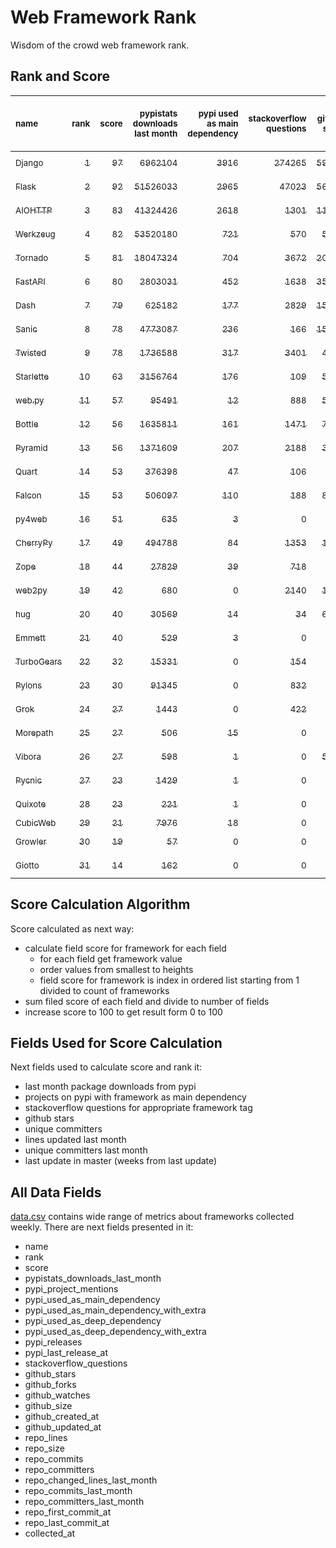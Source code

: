 # Web Framework Rank
Wisdom of the crowd web framework rank.

## Rank and Score
<sub>name</sub> | <sub>rank</sub> | <sub>score</sub> | <sub>pypistats downloads last month</sub> | <sub>pypi used as main dependency</sub> | <sub>stackoverflow questions</sub> | <sub>github stars</sub> | <sub>repo unique committers</sub> | <sub>repo changed lines last month</sub> | <sub>repo unique committers last month</sub> | <sub>repo last commit</sub>
:--- | ---: | ---: | ---: | ---: | ---: | ---: | ---: | ---: | ---: | ---:
[<sub>Django</sub>](https://github.com/django/django "first commit: 2005-07-13") | [<sub>1</sub>](# "  +0 last week") | [<sub>97</sub>](# "  +1 last week") | [<sub>6962104</sub>](# "  #5 in pypistats downloads last month +1.96% last week") | [<sub>3916</sub>](# "  #1 in pypi used as main dependency +0.31% last week") | [<sub>274265</sub>](# "  #1 in stackoverflow questions +0.17% last week") | [<sub>59448</sub>](# "  #1 in github stars +0.19% last week") | [<sub>2558</sub>](# "  #1 in repo unique committers +0.27% last week") | [<sub>3189</sub>](# "▼ #4 in repo changed lines last month -20.63% last week") | [<sub>35</sub>](# "  #1 in repo unique committers last month +9.38% last week") | [<sub>2021-09-04</sub>](# "▲ #1 in repo last commit 1 week ago")
[<sub>Flask</sub>](https://github.com/pallets/flask "first commit: 2010-04-06; uses: Werkzeug") | [<sub>2</sub>](# "  +0 last week") | [<sub>92</sub>](# "  +1 last week") | [<sub>51526033</sub>](# "  #2 in pypistats downloads last month +0.05% last week") | [<sub>2965</sub>](# "  #2 in pypi used as main dependency +0.37% last week") | [<sub>47023</sub>](# "  #2 in stackoverflow questions +0.2% last week") | [<sub>56497</sub>](# "  #2 in github stars +0.09% last week") | [<sub>752</sub>](# "  #2 in repo unique committers +0.0% last week") | [<sub>1055</sub>](# "  #8 in repo changed lines last month -4.09% last week") | [<sub>10</sub>](# "▼ #4 in repo unique committers last month -16.67% last week") | [<sub>2021-09-01</sub>](# "▲ #4 in repo last commit 1 week ago")
[<sub>AIOHTTP</sub>](https://github.com/aio-libs/aiohttp "first commit: 2013-10-01") | [<sub>3</sub>](# "  +0 last week") | [<sub>83</sub>](# "  +0 last week") | [<sub>41324426</sub>](# "  #3 in pypistats downloads last month +0.9% last week") | [<sub>2618</sub>](# "  #3 in pypi used as main dependency +1.36% last week") | [<sub>1301</sub>](# "  #11 in stackoverflow questions +0.39% last week") | [<sub>11583</sub>](# "  #7 in github stars +0.25% last week") | [<sub>615</sub>](# "  #3 in repo unique committers +0.16% last week") | [<sub>319</sub>](# "▲ #10 in repo changed lines last month +42.41% last week") | [<sub>3</sub>](# "▲ #9 in repo unique committers last month +0.0% last week") | [<sub>2021-09-04</sub>](# "  #1 in repo last commit 1 week ago")
[<sub>Werkzeug</sub>](https://github.com/pallets/werkzeug "first commit: 2007-05-04; used by: Flask and Quart") | [<sub>4</sub>](# "▲ +3 last week") | [<sub>82</sub>](# "▲ +2 last week") | [<sub>53520180</sub>](# "  #1 in pypistats downloads last month +0.94% last week") | [<sub>721</sub>](# "  #4 in pypi used as main dependency +0.42% last week") | [<sub>570</sub>](# "  #15 in stackoverflow questions -0.18% last week") | [<sub>5813</sub>](# "  #12 in github stars +0.14% last week") | [<sub>441</sub>](# "  #4 in repo unique committers +0.0% last week") | [<sub>1424</sub>](# "  #7 in repo changed lines last month -7.53% last week") | [<sub>11</sub>](# "▼ #3 in repo unique committers last month -8.33% last week") | [<sub>2021-09-01</sub>](# "▲ #4 in repo last commit 1 week ago")
[<sub>Tornado</sub>](https://github.com/tornadoweb/tornado "first commit: 2009-09-09") | [<sub>5</sub>](# "  +0 last week") | [<sub>81</sub>](# "  -2 last week") | [<sub>18047324</sub>](# "  #4 in pypistats downloads last month -1.22% last week") | [<sub>704</sub>](# "  #5 in pypi used as main dependency +0.28% last week") | [<sub>3672</sub>](# "  #3 in stackoverflow questions +0.0% last week") | [<sub>20165</sub>](# "  #4 in github stars +0.04% last week") | [<sub>428</sub>](# "  #5 in repo unique committers +0.0% last week") | [<sub>52</sub>](# "▲ #13 in repo changed lines last month -7.14% last week") | [<sub>3</sub>](# "  #9 in repo unique committers last month -25.0% last week") | [<sub>2021-08-26</sub>](# "▼ #9 in repo last commit 2 weeks ago")
[<sub>FastAPI</sub>](https://github.com/tiangolo/fastapi "first commit: 2018-12-05; uses: Starlette") | [<sub>6</sub>](# "▼ -2 last week") | [<sub>80</sub>](# "▼ -3 last week") | [<sub>2803031</sub>](# "  #8 in pypistats downloads last month +4.83% last week") | [<sub>452</sub>](# "  #6 in pypi used as main dependency +1.57% last week") | [<sub>1638</sub>](# "  #8 in stackoverflow questions +1.99% last week") | [<sub>35539</sub>](# "  #3 in github stars +0.71% last week") | [<sub>255</sub>](# "  #10 in repo unique committers +0.0% last week") | [<sub>2458</sub>](# "▼ #6 in repo changed lines last month -12.53% last week") | [<sub>6</sub>](# "▼ #6 in repo unique committers last month -25.0% last week") | [<sub>2021-08-27</sub>](# "▼ #9 in repo last commit 2 weeks ago")
[<sub>Dash</sub>](https://github.com/plotly/dash "first commit: 2015-04-10") | [<sub>7</sub>](# "▲ +1 last week") | [<sub>79</sub>](# "▲ +0 last week") | [<sub>625182</sub>](# "  #12 in pypistats downloads last month -2.25% last week") | [<sub>177</sub>](# "  #10 in pypi used as main dependency +0.57% last week") | [<sub>2829</sub>](# "  #5 in stackoverflow questions +0.71% last week") | [<sub>15084</sub>](# "  #6 in github stars +0.22% last week") | [<sub>119</sub>](# "  #17 in repo unique committers +2.59% last week") | [<sub>771997</sub>](# "  #1 in repo changed lines last month +37.25% last week") | [<sub>12</sub>](# "▲ #2 in repo unique committers last month +33.33% last week") | [<sub>2021-09-03</sub>](# "▼ #4 in repo last commit 1 week ago")
[<sub>Sanic</sub>](https://github.com/sanic-org/sanic "first commit: 2016-05-26") | [<sub>8</sub>](# "▲ +1 last week") | [<sub>78</sub>](# "▲ +2 last week") | [<sub>4773087</sub>](# "  #6 in pypistats downloads last month -8.36% last week") | [<sub>236</sub>](# "  #8 in pypi used as main dependency +1.29% last week") | [<sub>166</sub>](# "  #18 in stackoverflow questions +0.61% last week") | [<sub>15322</sub>](# "  #5 in github stars +0.24% last week") | [<sub>333</sub>](# "  #7 in repo unique committers +0.0% last week") | [<sub>3009</sub>](# "▲ #5 in repo changed lines last month +34.75% last week") | [<sub>5</sub>](# "  #7 in repo unique committers last month -16.67% last week") | [<sub>2021-09-01</sub>](# "▲ #4 in repo last commit 1 week ago")
[<sub>Twisted</sub>](https://github.com/twisted/twisted "first commit: 2001-07-09") | [<sub>9</sub>](# "▼ -3 last week") | [<sub>78</sub>](# "▼ -2 last week") | [<sub>1736588</sub>](# "  #9 in pypistats downloads last month -0.82% last week") | [<sub>317</sub>](# "  #7 in pypi used as main dependency +0.0% last week") | [<sub>3401</sub>](# "  #4 in stackoverflow questions +0.03% last week") | [<sub>4358</sub>](# "  #15 in github stars +0.25% last week") | [<sub>264</sub>](# "  #8 in repo unique committers +0.0% last week") | [<sub>28966</sub>](# "  #2 in repo changed lines last month -8.69% last week") | [<sub>5</sub>](# "▲ #7 in repo unique committers last month +0.0% last week") | [<sub>2021-08-25</sub>](# "▼ #9 in repo last commit 2 weeks ago")
[<sub>Starlette</sub>](https://github.com/encode/starlette "first commit: 2018-06-25; used by: FastAPI") | [<sub>10</sub>](# "  +0 last week") | [<sub>63</sub>](# "  +0 last week") | [<sub>3156764</sub>](# "  #7 in pypistats downloads last month +4.68% last week") | [<sub>176</sub>](# "  #11 in pypi used as main dependency +2.92% last week") | [<sub>109</sub>](# "  #20 in stackoverflow questions +0.93% last week") | [<sub>5997</sub>](# "  #11 in github stars +0.69% last week") | [<sub>167</sub>](# "  #14 in repo unique committers +0.0% last week") | [<sub>72</sub>](# "▲ #11 in repo changed lines last month +0.0% last week") | [<sub>2</sub>](# "  #12 in repo unique committers last month +0.0% last week") | [<sub>2021-08-19</sub>](# "▼ #12 in repo last commit 3 weeks ago")
[<sub>web.py</sub>](https://github.com/webpy/webpy "first commit: 1970-01-01") | [<sub>11</sub>](# "▲ +7 last week") | [<sub>57</sub>](# "▲ +15 last week") | [<sub>95491</sub>](# "▲ #16 in pypistats downloads last month -2.22% last week") | [<sub>12</sub>](# "  #20 in pypi used as main dependency +0.0% last week") | [<sub>888</sub>](# "  #12 in stackoverflow questions +0.0% last week") | [<sub>5602</sub>](# "  #14 in github stars +0.02% last week") | [<sub>89</sub>](# "  #18 in repo unique committers +1.14% last week") | [<sub>2</sub>](# "▲ #14 in repo changed lines last month +100% last week") | [<sub>1</sub>](# "▲ #13 in repo unique committers last month +100% last week") | [<sub>2021-09-02</sub>](# "▲ #4 in repo last commit 1 week ago")
[<sub>Bottle</sub>](https://github.com/bottlepy/bottle "first commit: 2009-06-30") | [<sub>12</sub>](# "  +0 last week") | [<sub>56</sub>](# "  +0 last week") | [<sub>1635811</sub>](# "  #10 in pypistats downloads last month -5.02% last week") | [<sub>161</sub>](# "  #12 in pypi used as main dependency +1.26% last week") | [<sub>1471</sub>](# "  #9 in stackoverflow questions +0.0% last week") | [<sub>7346</sub>](# "  #9 in github stars +0.03% last week") | [<sub>221</sub>](# "  #11 in repo unique committers +0.0% last week") | [<sub>0</sub>](# "▲ #15 in repo changed lines last month +100% last week") | [<sub>0</sub>](# "▲ #15 in repo unique committers last month +100% last week") | [<sub>2021-07-07</sub>](# "▼ #19 in repo last commit 9 weeks ago")
[<sub>Pyramid</sub>](https://github.com/Pylons/pyramid "first commit: 2008-07-04; used by: CubicWeb") | [<sub>13</sub>](# "  +0 last week") | [<sub>56</sub>](# "  +0 last week") | [<sub>1371609</sub>](# "  #11 in pypistats downloads last month -0.21% last week") | [<sub>207</sub>](# "  #9 in pypi used as main dependency +0.0% last week") | [<sub>2188</sub>](# "  #6 in stackoverflow questions +0.0% last week") | [<sub>3590</sub>](# "  #16 in github stars +0.11% last week") | [<sub>354</sub>](# "  #6 in repo unique committers +0.0% last week") | [<sub>0</sub>](# "▲ #15 in repo changed lines last month +100% last week") | [<sub>0</sub>](# "▲ #15 in repo unique committers last month +100% last week") | [<sub>2021-03-15</sub>](# "▼ #23 in repo last commit 25 weeks ago")
[<sub>Quart</sub>](https://gitlab.com/pgjones/quart "first commit: 2017-05-14; uses: Werkzeug") | [<sub>14</sub>](# "  +0 last week") | [<sub>53</sub>](# "  +0 last week") | [<sub>376398</sub>](# "  #15 in pypistats downloads last month +15.96% last week") | [<sub>47</sub>](# "  #15 in pypi used as main dependency +0.0% last week") | [<sub>106</sub>](# "  #21 in stackoverflow questions +0.0% last week") | [<sub>935</sub>](# "  #19 in github stars +0.43% last week") | [<sub>61</sub>](# "  #19 in repo unique committers +0.0% last week") | [<sub>60</sub>](# "▲ #12 in repo changed lines last month +0.0% last week") | [<sub>3</sub>](# "▲ #9 in repo unique committers last month +0.0% last week") | [<sub>2021-08-19</sub>](# "▼ #12 in repo last commit 3 weeks ago")
[<sub>Falcon</sub>](https://github.com/falconry/falcon "first commit: 2012-12-06; used by: hug") | [<sub>15</sub>](# "▼ -4 last week") | [<sub>53</sub>](# "▼ -10 last week") | [<sub>506097</sub>](# "  #13 in pypistats downloads last month -0.68% last week") | [<sub>110</sub>](# "  #13 in pypi used as main dependency +0.92% last week") | [<sub>188</sub>](# "  #17 in stackoverflow questions +1.08% last week") | [<sub>8533</sub>](# "  #8 in github stars +0.09% last week") | [<sub>180</sub>](# "  #12 in repo unique committers +0.0% last week") | [<sub>0</sub>](# "▼ #15 in repo changed lines last month -100.0% last week") | [<sub>0</sub>](# "▼ #15 in repo unique committers last month -100.0% last week") | [<sub>2021-08-03</sub>](# "▼ #15 in repo last commit 5 weeks ago")
[<sub>py4web</sub>](https://github.com/web2py/py4web "first commit: 2019-03-25") | [<sub>16</sub>](# "  +0 last week") | [<sub>51</sub>](# "  +1 last week") | [<sub>635</sub>](# "▼ #25 in pypistats downloads last month -4.37% last week") | [<sub>3</sub>](# "  #21 in pypi used as main dependency +0.0% last week") | [<sub>0</sub>](# "  #23 in stackoverflow questions +100% last week") | [<sub>156</sub>](# "  #26 in github stars +0.0% last week") | [<sub>57</sub>](# "  #20 in repo unique committers +1.79% last week") | [<sub>3866</sub>](# "▲ #3 in repo changed lines last month +18.33% last week") | [<sub>9</sub>](# "  #5 in repo unique committers last month +12.5% last week") | [<sub>2021-09-04</sub>](# "▲ #1 in repo last commit 1 week ago")
[<sub>CherryPy</sub>](https://github.com/cherrypy/cherrypy "first commit: 2004-11-20") | [<sub>17</sub>](# "  +0 last week") | [<sub>49</sub>](# "  +1 last week") | [<sub>494788</sub>](# "  #14 in pypistats downloads last month +0.43% last week") | [<sub>84</sub>](# "  #14 in pypi used as main dependency +0.0% last week") | [<sub>1353</sub>](# "  #10 in stackoverflow questions +0.0% last week") | [<sub>1444</sub>](# "  #18 in github stars +0.07% last week") | [<sub>141</sub>](# "  #15 in repo unique committers +0.0% last week") | [<sub>0</sub>](# "▲ #15 in repo changed lines last month +100% last week") | [<sub>0</sub>](# "▲ #15 in repo unique committers last month +100% last week") | [<sub>2021-07-18</sub>](# "▼ #18 in repo last commit 7 weeks ago")
[<sub>Zope</sub>](https://github.com/zopefoundation/Zope "first commit: 1996-06-17") | [<sub>18</sub>](# "▼ -3 last week") | [<sub>44</sub>](# "▼ -7 last week") | [<sub>27829</sub>](# "  #19 in pypistats downloads last month -6.23% last week") | [<sub>39</sub>](# "  #16 in pypi used as main dependency +0.0% last week") | [<sub>718</sub>](# "  #14 in stackoverflow questions +0.14% last week") | [<sub>268</sub>](# "  #24 in github stars +0.0% last week") | [<sub>171</sub>](# "  #13 in repo unique committers +0.0% last week") | [<sub>0</sub>](# "▼ #15 in repo changed lines last month -100.0% last week") | [<sub>0</sub>](# "▼ #15 in repo unique committers last month -100.0% last week") | [<sub>2021-07-31</sub>](# "▼ #15 in repo last commit 6 weeks ago")
[<sub>web2py</sub>](https://github.com/web2py/web2py "first commit: 2011-11-23") | [<sub>19</sub>](# "  +0 last week") | [<sub>42</sub>](# "  +0 last week") | [<sub>680</sub>](# "▲ #24 in pypistats downloads last month +17.04% last week") | [<sub>0</sub>](# "  #26 in pypi used as main dependency +100% last week") | [<sub>2140</sub>](# "  #7 in stackoverflow questions +0.09% last week") | [<sub>1957</sub>](# "  #17 in github stars +0.15% last week") | [<sub>264</sub>](# "  #8 in repo unique committers +0.0% last week") | [<sub>0</sub>](# "▲ #15 in repo changed lines last month +100% last week") | [<sub>0</sub>](# "▲ #15 in repo unique committers last month +100% last week") | [<sub>2021-06-26</sub>](# "▼ #20 in repo last commit 11 weeks ago")
[<sub>hug</sub>](https://github.com/hugapi/hug "first commit: 2015-07-17; uses: Falcon") | [<sub>20</sub>](# "▲ +1 last week") | [<sub>40</sub>](# "▲ +1 last week") | [<sub>30569</sub>](# "  #18 in pypistats downloads last month +1.45% last week") | [<sub>14</sub>](# "  #19 in pypi used as main dependency +0.0% last week") | [<sub>34</sub>](# "  #22 in stackoverflow questions +0.0% last week") | [<sub>6538</sub>](# "  #10 in github stars +0.05% last week") | [<sub>123</sub>](# "  #16 in repo unique committers +0.0% last week") | [<sub>0</sub>](# "▲ #15 in repo changed lines last month +100% last week") | [<sub>0</sub>](# "▲ #15 in repo unique committers last month +100% last week") | [<sub>2020-08-10</sub>](# "  #26 in repo last commit 56 weeks ago")
[<sub>Emmett</sub>](https://github.com/emmett-framework/emmett "first commit: 2014-10-22") | [<sub>21</sub>](# "▼ -1 last week") | [<sub>40</sub>](# "▼ +0 last week") | [<sub>529</sub>](# "  #27 in pypistats downloads last month -1.67% last week") | [<sub>3</sub>](# "  #21 in pypi used as main dependency +0.0% last week") | [<sub>0</sub>](# "  #23 in stackoverflow questions +100% last week") | [<sub>702</sub>](# "  #21 in github stars +1.59% last week") | [<sub>21</sub>](# "  #26 in repo unique committers +0.0% last week") | [<sub>876</sub>](# "  #9 in repo changed lines last month +0.0% last week") | [<sub>1</sub>](# "▲ #13 in repo unique committers last month +0.0% last week") | [<sub>2021-08-19</sub>](# "▼ #12 in repo last commit 3 weeks ago")
[<sub>TurboGears</sub>](https://github.com/TurboGears/tg2 "first commit: 2007-06-27") | [<sub>22</sub>](# "▲ +1 last week") | [<sub>32</sub>](# "▲ +1 last week") | [<sub>15331</sub>](# "  #20 in pypistats downloads last month -8.25% last week") | [<sub>0</sub>](# "  #26 in pypi used as main dependency +100% last week") | [<sub>154</sub>](# "  #19 in stackoverflow questions +0.0% last week") | [<sub>767</sub>](# "  #20 in github stars +0.0% last week") | [<sub>35</sub>](# "  #23 in repo unique committers +0.0% last week") | [<sub>0</sub>](# "▲ #15 in repo changed lines last month +100% last week") | [<sub>0</sub>](# "▲ #15 in repo unique committers last month +100% last week") | [<sub>2021-05-26</sub>](# "▼ #21 in repo last commit 15 weeks ago")
[<sub>Pylons</sub>](https://github.com/Pylons/pylons "first commit: 2006-02-18") | [<sub>23</sub>](# "▲ +1 last week") | [<sub>30</sub>](# "▲ +0 last week") | [<sub>91345</sub>](# "▼ #17 in pypistats downloads last month -13.78% last week") | [<sub>0</sub>](# "  #26 in pypi used as main dependency +100% last week") | [<sub>832</sub>](# "  #13 in stackoverflow questions -0.12% last week") | [<sub>212</sub>](# "  #25 in github stars +0.0% last week") | [<sub>36</sub>](# "  #22 in repo unique committers +0.0% last week") | [<sub>0</sub>](# "▲ #15 in repo changed lines last month +100% last week") | [<sub>0</sub>](# "▲ #15 in repo unique committers last month +100% last week") | [<sub>2018-01-12</sub>](# "  #29 in repo last commit 191 weeks ago")
[<sub>Grok</sub>](https://github.com/zopefoundation/grok "first commit: 2006-10-14") | [<sub>24</sub>](# "▲ +3 last week") | [<sub>27</sub>](# "▲ +1 last week") | [<sub>1443</sub>](# "▲ #22 in pypistats downloads last month +3.81% last week") | [<sub>0</sub>](# "  #26 in pypi used as main dependency +100% last week") | [<sub>422</sub>](# "  #16 in stackoverflow questions +0.24% last week") | [<sub>21</sub>](# "  #30 in github stars +0.0% last week") | [<sub>40</sub>](# "  #21 in repo unique committers +0.0% last week") | [<sub>0</sub>](# "▲ #15 in repo changed lines last month +100% last week") | [<sub>0</sub>](# "▲ #15 in repo unique committers last month +100% last week") | [<sub>2020-09-02</sub>](# "  #25 in repo last commit 53 weeks ago")
[<sub>Morepath</sub>](https://github.com/morepath/morepath "first commit: 2013-07-17") | [<sub>25</sub>](# "  +0 last week") | [<sub>27</sub>](# "  +0 last week") | [<sub>506</sub>](# "  #28 in pypistats downloads last month -2.13% last week") | [<sub>15</sub>](# "  #18 in pypi used as main dependency +0.0% last week") | [<sub>0</sub>](# "  #23 in stackoverflow questions +100% last week") | [<sub>390</sub>](# "  #23 in github stars +0.0% last week") | [<sub>27</sub>](# "  #24 in repo unique committers +0.0% last week") | [<sub>0</sub>](# "▲ #15 in repo changed lines last month +100% last week") | [<sub>0</sub>](# "▲ #15 in repo unique committers last month +100% last week") | [<sub>2021-04-18</sub>](# "▼ #22 in repo last commit 20 weeks ago")
[<sub>Vibora</sub>](https://github.com/vibora-io/vibora "first commit: 2018-06-13") | [<sub>26</sub>](# "  +0 last week") | [<sub>27</sub>](# "  +1 last week") | [<sub>598</sub>](# "  #26 in pypistats downloads last month +6.22% last week") | [<sub>1</sub>](# "  #23 in pypi used as main dependency +0.0% last week") | [<sub>0</sub>](# "  #23 in stackoverflow questions +100% last week") | [<sub>5717</sub>](# "  #13 in github stars +0.03% last week") | [<sub>27</sub>](# "  #24 in repo unique committers +0.0% last week") | [<sub>0</sub>](# "▲ #15 in repo changed lines last month +100% last week") | [<sub>0</sub>](# "▲ #15 in repo unique committers last month +100% last week") | [<sub>2019-02-11</sub>](# "  #28 in repo last commit 134 weeks ago")
[<sub>Pycnic</sub>](https://github.com/nullism/pycnic "first commit: 2015-11-04") | [<sub>27</sub>](# "▲ +1 last week") | [<sub>23</sub>](# "▲ +0 last week") | [<sub>1429</sub>](# "▼ #23 in pypistats downloads last month -14.07% last week") | [<sub>1</sub>](# "  #23 in pypi used as main dependency +0.0% last week") | [<sub>0</sub>](# "  #23 in stackoverflow questions +100% last week") | [<sub>154</sub>](# "  #27 in github stars +0.0% last week") | [<sub>10</sub>](# "  #27 in repo unique committers +0.0% last week") | [<sub>0</sub>](# "▲ #15 in repo changed lines last month +100% last week") | [<sub>0</sub>](# "▲ #15 in repo unique committers last month +100% last week") | [<sub>2021-02-16</sub>](# "  #24 in repo last commit 29 weeks ago")
[<sub>Quixote</sub>](https://github.com/nascheme/quixote "first commit: 2006-03-16") | [<sub>28</sub>](# "▼ -6 last week") | [<sub>23</sub>](# "▼ -8 last week") | [<sub>221</sub>](# "  #29 in pypistats downloads last month -11.95% last week") | [<sub>1</sub>](# "  #23 in pypi used as main dependency +0.0% last week") | [<sub>0</sub>](# "  #23 in stackoverflow questions +100% last week") | [<sub>75</sub>](# "  #28 in github stars +0.0% last week") | [<sub>6</sub>](# "  #28 in repo unique committers +0.0% last week") | [<sub>0</sub>](# "▼ #15 in repo changed lines last month -100.0% last week") | [<sub>0</sub>](# "▼ #15 in repo unique committers last month -100.0% last week") | [<sub>2021-08-03</sub>](# "▼ #15 in repo last commit 5 weeks ago")
[<sub>CubicWeb</sub>](https://forge.extranet.logilab.fr/cubicweb/cubicweb "uses: Pyramid") | [<sub>29</sub>](# "  +0 last week") | [<sub>21</sub>](# "  +1 last week") | [<sub>7976</sub>](# "  #21 in pypistats downloads last month +1.33% last week") | [<sub>18</sub>](# "  #17 in pypi used as main dependency +0.0% last week") | [<sub>0</sub>](# "  #23 in stackoverflow questions +100% last week") | [<sub>0</sub>](# "  #31 in github stars +100% last week") | [<sub>0</sub>](# "  #31 in repo unique committers +100% last week") | [<sub>0</sub>](# "▲ #15 in repo changed lines last month +100% last week") | [<sub>0</sub>](# "▲ #15 in repo unique committers last month +100% last week") | [<sub></sub>](# "  #30 in repo last commit")
[<sub>Growler</sub>](https://github.com/pyGrowler/Growler "first commit: 2014-08-17") | [<sub>30</sub>](# "  +0 last week") | [<sub>19</sub>](# "  +1 last week") | [<sub>57</sub>](# "  #31 in pypistats downloads last month -5.0% last week") | [<sub>0</sub>](# "  #26 in pypi used as main dependency +100% last week") | [<sub>0</sub>](# "  #23 in stackoverflow questions +100% last week") | [<sub>686</sub>](# "  #22 in github stars +0.0% last week") | [<sub>6</sub>](# "  #28 in repo unique committers +0.0% last week") | [<sub>0</sub>](# "▲ #15 in repo changed lines last month +100% last week") | [<sub>0</sub>](# "▲ #15 in repo unique committers last month +100% last week") | [<sub>2020-03-08</sub>](# "  #27 in repo last commit 78 weeks ago")
[<sub>Giotto</sub>](https://github.com/priestc/giotto "first commit: 2012-02-26") | [<sub>31</sub>](# "  +0 last week") | [<sub>14</sub>](# "  +1 last week") | [<sub>162</sub>](# "  #30 in pypistats downloads last month -11.96% last week") | [<sub>0</sub>](# "  #26 in pypi used as main dependency +100% last week") | [<sub>0</sub>](# "  #23 in stackoverflow questions +100% last week") | [<sub>53</sub>](# "  #29 in github stars +0.0% last week") | [<sub>3</sub>](# "  #30 in repo unique committers +0.0% last week") | [<sub>0</sub>](# "▲ #15 in repo changed lines last month +100% last week") | [<sub>0</sub>](# "▲ #15 in repo unique committers last month +100% last week") | [<sub>2013-10-07</sub>](# "  #30 in repo last commit 413 weeks ago")

## Score Calculation Algorithm
Score calculated as next way:
- calculate field score for framework for each field
  - for each field get framework value
  - order values from smallest to heights
  - field score for framework is index in ordered list starting from 1 divided to count of frameworks
- sum filed score of each field and divide to number of fields
- increase score to 100 to get result form 0 to 100

## Fields Used for Score Calculation
Next fields used to calculate score and rank it:
- last month package downloads from pypi
- projects on pypi with framework as main dependency
- stackoverflow questions for appropriate framework tag
- github stars
- unique committers
- lines updated last month
- unique committers last month
- last update in master (weeks from last update)

## All Data Fields
[data.csv](data.csv) contains wide range of metrics about frameworks collected weekly.
There are next fields presented in it: 

- name
- rank
- score
- pypistats_downloads_last_month
- pypi_project_mentions
- pypi_used_as_main_dependency
- pypi_used_as_main_dependency_with_extra
- pypi_used_as_deep_dependency
- pypi_used_as_deep_dependency_with_extra
- pypi_releases
- pypi_last_release_at
- stackoverflow_questions
- github_stars
- github_forks
- github_watches
- github_size
- github_created_at
- github_updated_at
- repo_lines
- repo_size
- repo_commits
- repo_committers
- repo_changed_lines_last_month
- repo_commits_last_month
- repo_committers_last_month
- repo_first_commit_at
- repo_last_commit_at
- collected_at
